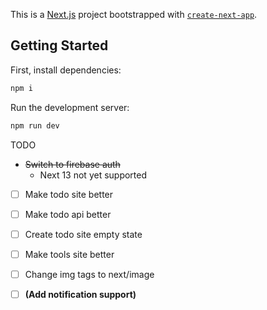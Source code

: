 This is a [Next.js](https://nextjs.org/) project bootstrapped with [`create-next-app`](https://github.com/vercel/next.js/tree/canary/packages/create-next-app).

## Getting Started

First, install dependencies:

```bash
npm i
```

Run the development server:

```bash
npm run dev
```

TODO

- ~~Switch to firebase auth~~
  - Next 13 not yet supported
- [ ] Make todo site better
- [ ] Make todo api better
- [ ] Create todo site empty state
- [ ] Make tools site better
- [ ] Change img tags to next/image

- [ ] **(Add notification support)**
